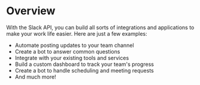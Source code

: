 # Overview

With the Slack API, you can build all sorts of integrations and applications to
make your work life easier. Here are just a few examples:

- Automate posting updates to your team channel
- Create a bot to answer common questions
- Integrate with your existing tools and services
- Build a custom dashboard to track your team's progress
- Create a bot to handle scheduling and meeting requests
- And much more!

